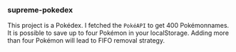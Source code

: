 ### supreme-pokedex

This project is a Pokédex. I fetched the `PokéAPI` to get 400 Pokémonnames. It is possible to save up to four Pokémon in your localStorage. Adding more than four Pokémon will lead to FIFO removal strategy.
